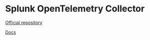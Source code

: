 # Splunk OpenTelemetry Collector

[Official repository](https://www.github.com/signalfx/splunk-otel-collector)

[Docs](https://docs.splunk.com/Observability)

